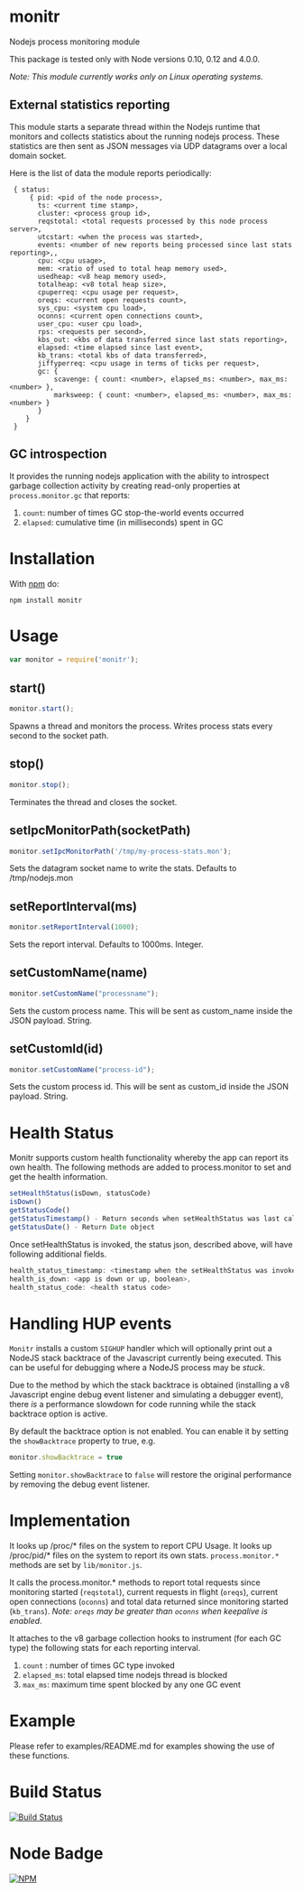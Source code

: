 # monitr

Nodejs process monitoring module

This package is tested only with Node versions 0.10, 0.12 and 4.0.0.

_Note: This module currently works only on Linux operating systems_.

## External statistics reporting

This module starts a separate thread within the Nodejs runtime that
monitors and collects statistics about the running nodejs process.
These statistics are then sent as JSON messages via UDP datagrams over
a local domain socket.

Here is the list of data the module reports periodically:
```
 { status: 
     { pid: <pid of the node process>,
       ts: <current time stamp>,
       cluster: <process group id>,
       reqstotal: <total requests processed by this node process server>,
       utcstart: <when the process was started>,
       events: <number of new reports being processed since last stats reporting>,,
       cpu: <cpu usage>,
       mem: <ratio of used to total heap memory used>,
       usedheap: <v8 heap memory used>,
       totalheap: <v8 total heap size>,
       cpuperreq: <cpu usage per request>,
       oreqs: <current open requests count>,
       sys_cpu: <system cpu load>,
       oconns: <current open connections count>,
       user_cpu: <user cpu load>,
       rps: <requests per second>,
       kbs_out: <kbs of data transferred since last stats reporting>,
       elapsed: <time elapsed since last event>,
       kb_trans: <total kbs of data transferred>,
       jiffyperreq: <cpu usage in terms of ticks per request>,
       gc: {
           scavenge: { count: <number>, elapsed_ms: <number>, max_ms: <number> },
           marksweep: { count: <number>, elapsed_ms: <number>, max_ms: <number> }
       }
    }
 }
```

## GC introspection

It provides the running nodejs application with the ability to
introspect garbage collection activity by creating read-only
properties at `process.monitor.gc` that reports:

1.  `count`: number of times GC stop-the-world events occurred
2.  `elapsed`: cumulative time (in milliseconds) spent in GC

# Installation

With [npm](http://npmjs.org) do:

```
npm install monitr
```

# Usage
```js
var monitor = require('monitr');
```

## start()

```js
monitor.start();
```
Spawns a thread and monitors the process. Writes process stats every second to the socket path.

## stop()
```js
monitor.stop();
```
Terminates the thread and closes the socket.

## setIpcMonitorPath(socketPath)
```js
monitor.setIpcMonitorPath('/tmp/my-process-stats.mon');
```
Sets the datagram socket name to write the stats. Defaults to /tmp/nodejs.mon

## setReportInterval(ms)
```js
monitor.setReportInterval(1000);
```
Sets the report interval. Defaults to 1000ms. Integer.

## setCustomName(name)
```js
monitor.setCustomName("processname");
```
Sets the custom process name. This will be sent as custom_name inside the JSON payload. String.

## setCustomId(id)
```js
monitor.setCustomName("process-id");
```
Sets the custom process id. This will be sent as custom_id inside the JSON payload. String.

# Health Status
Monitr supports custom health functionality whereby the app can report its own health.
The following methods are added to process.monitor to set and get the health information.
```js
setHealthStatus(isDown, statusCode)
isDown()
getStatusCode()
getStatusTimestamp() - Return seconds when setHealthStatus was last called
getStatusDate() - Return Date object
```
Once setHealthStatus is invoked, the status json, described above, will have following additional fields.
```js
health_status_timestamp: <timestamp when the setHealthStatus was invoked, in sec>,
health_is_down: <app is down or up, boolean>,
health_status_code: <health status code>
```

# Handling HUP events

`Monitr` installs a custom `SIGHUP` handler which will optionally
print out a NodeJS stack backtrace of the Javascript currently being
executed.  This can be useful for debugging where a NodeJS process may
be _stuck_.

Due to the method by which the stack backtrace is
obtained (installing a v8 Javascript engine debug event listener and
simulating a debugger event), there _is_ a performance slowdown for
code running while the stack backtrace option is active.

By default the backtrace option is not enabled.  You can enable it
by setting the `showBacktrace` property to true, e.g.

```js
monitor.showBacktrace = true
```

Setting `monitor.showBacktrace` to `false` will restore the original
performance by removing the debug event listener.

# Implementation

It looks up /proc/* files on the system to report CPU Usage.  It looks
up /proc/pid/* files on the system to report its own stats.
`process.monitor.*` methods are set by `lib/monitor.js`.

It calls the process.monitor.* methods to report total requests since
monitoring started (`reqstotal`), current requests in flight
(`oreqs`), current open connections (`oconns`) and total data returned
since monitoring started (`kb_trans`).  _Note: `oreqs` may be greater
than `oconns` when keepalive is enabled_.

It attaches to the v8 garbage collection hooks to instrument (for each
GC type) the following stats for each reporting interval.

1.  `count` : number of times GC type invoked
2.  `elapsed_ms`: total elapsed time nodejs thread is blocked
3.  `max_ms`:  maximum time spent blocked by any one GC event

# Example

Please refer to examples/README.md for examples showing the use of these functions.

# Build Status

[![Build Status](https://secure.travis-ci.org/yahoo/monitr.png?branch=master)](http://travis-ci.org/yahoo/monitr)

# Node Badge

[![NPM](https://nodei.co/npm/monitr.png)](https://nodei.co/npm/monitr/)


